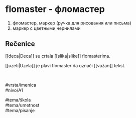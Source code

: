 # flomaster - фломастер

1. фломастер, маркер (ручка для рисования или письма)  
2. маркер с цветными чернилами

## Rečenice

[[deca|Deca]] su crtala [[slika|slike]] flomasterima.

[[uzeti|Uzela]] je plavi flomaster da označi [[važan]] tekst.

<br>

#vrsta/imenica  
#nivo/A1  

#tema/škola  
#tema/umetnost  
#tema/pisanje  
